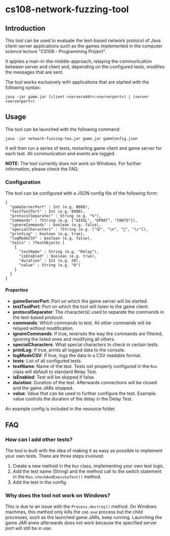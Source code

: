 
# cs108-network-fuzzing-tool
## Introduction
This tool can be used to evaluate the text-based network protocol of Java client-server applications such as the games implemented in the computer science lecture "CS108 - Programming Project".

It applies a man-in-the-middle-approach, relaying the communication between server and client and, depending on the configured tests, modifies the messages that are sent.

The tool works exclusively with applications that are started with the following syntax:

    java -jar game.jar (client <serveraddr>:<serverport>) | (server <serverport>)

## Usage

The tool can be launched with the following command:

    java -jar network-fuzzing-too.jar game.jar gameConfig.json

It will then run a series of tests, restarting game client and game server for each test. All communication and events are logged.

**NOTE**: The tool currently does not work on Windows. For further information, please check the FAQ.

### Configuration
The tool can be configured with a JSON config file of the following form:

    {
      "gameServerPort" : Int (e.g. 8880),
      "testToolPort" : Int (e.g. 8990),
      "protocolSeparator" : String (e.g. "%"),
      "commands" : ?String (e.g. ["GIVGL", "UPDAT", "CHATO"]),
      "ignoreCommands" : boolean (e.g. false),
      "specialCharacters" : ?String (e.g. ["😜", "\n", "👀", "\r"]),
      "printLog" : boolean (e.g. true),
      "logModeCSV" : boolean (e.g. false),
      "tests" : ?TestObjects [
        {
          "testName" : String (e.g. "Relay"),
          "isEnabled" : boolean (e.g. true),
          "duration" : Int (e.g. 20),
          "value" : String (e.g. "0")
        }
      ]
    }

#### Properties
 - **gameServerPort**: Port on which the game server will be started.
 - **testToolPort**: Port on which the tool will listen to the game client.
 - **protocolSeparator**: The character(s) used to separate the commands in the text-based protocol.
 - **commands**: Which commands to test. All other commands will be relayed without modification.
 - **ignoreCommands**: If true, reverses the way the commands are filtered,  ignoring the listed ones and modifying all others.
 - **specialCharacters**: What special characters to check in certain tests.
 - **printLog**: If true, prints all logged data to the console.
 - **logModeCSV**: If true, logs the data in a CSV readable format.
 - **tests**: List of all configured tests.
 - **testName**: Name of the test. Tests not properly configured in the `Run` class will default to standard Relay Test.
 - **isEnabled**: Test will be skipped if false.
 - **duration**: Duration of the test. Afterwards connections will be closed and the game JARs stopped.
 - **value**: Value that can be used to further configure the test. Example: value controls the duration of the delay in the Delay Test.

An example config is included in the resource folder.

## FAQ

### How can I add other tests?
The tool is built with the idea of making it as easy as possible to implement your own tests.
There are three steps involved:
1.  Create a new method in the `Run` class, implementing your own test logic.
2.  Add the test name (String) and the method call to the switch statement in the `Run.checkAndExecuteTest()` method.
3.  Add the test in the config.

### Why does the tool not work on Windows?
This is due to an issue with the `Process.destroy()` method. On Windows machines, this method only kills the `cmd.exe` process but the child processes, such as the launched game JARs, keep running. Launching the game JAR anew afterwards does not work because the specified server port will still be in use.
